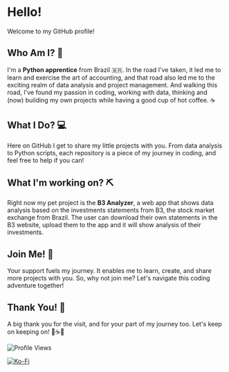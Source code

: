 # Hello!

Welcome to my GitHub profile!

## Who Am I? 🤔
I'm a **Python apprentice** from Brazil 🇧🇷. In the road I've taken, it led me to learn and exercise the art of accounting, and that road also led me to the exciting realm of data analysis and project management. And walking this road, I've found my passion in coding, working with data, thinking and (now) building my own projects while having a good cup of hot coffee. ☕

## What I Do? 💻
Here on GitHub I get to share my little projects with you. From data analysis to Python scripts, each repository is a piece of my journey in coding, and feel free to help if you can! 

## What I'm working on? ⛏️
Right now my pet project is the **B3 Analyzer**, a web app that shows data analysis based on the investments statements from B3, the stock market exchange from Brazil. The user can download their own statements in the B3 website, upload them to the app and it will show analysis of their investments.

## Join Me! 🚀
Your support fuels my journey. It enables me to learn, create, and share more projects with you. So, why not join me? Let's navigate this coding adventure together!

## Thank You! 🙏
A big thank you for the visit, and for your part of my journey too. Let's keep on keeping on! 🙌☕🐍


![Profile Views](https://komarev.com/ghpvc/?username=krnCode&color=blueviolet)

[![Ko-Fi](https://ko-fi.com/img/githubbutton_sm.svg)](https://ko-fi.com/B0B3V8QAU)
